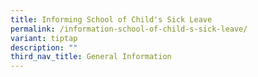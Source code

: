```yaml
---
title: Informing School of Child's Sick Leave
permalink: /information-school-of-child-s-sick-leave/
variant: tiptap
description: ""
third_nav_title: General Information
---
```

